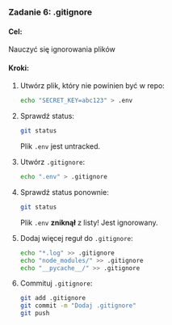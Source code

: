 ### Zadanie 6: .gitignore

#### Cel:
Nauczyć się ignorowania plików

#### Kroki:

1. Utwórz plik, który nie powinien być w repo:
   ```bash
   echo "SECRET_KEY=abc123" > .env
   ```

2. Sprawdź status:
   ```bash
   git status
   ```
   Plik `.env` jest untracked.

3. Utwórz `.gitignore`:
   ```bash
   echo ".env" > .gitignore
   ```

4. Sprawdź status ponownie:
   ```bash
   git status
   ```
   Plik `.env` **zniknął** z listy! Jest ignorowany.

5. Dodaj więcej reguł do `.gitignore`:
   ```bash
   echo "*.log" >> .gitignore
   echo "node_modules/" >> .gitignore
   echo "__pycache__/" >> .gitignore
   ```

6. Commituj `.gitignore`:
   ```bash
   git add .gitignore
   git commit -m "Dodaj .gitignore"
   git push
   ```